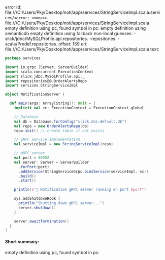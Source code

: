 error id: file:///C:/Users/Pky/Desktop/noti/app/services/StringServiceImpl.scala:services/`<error: <none>>`.
file:///C:/Users/Pky/Desktop/noti/app/services/StringServiceImpl.scala
empty definition using pc, found symbol in pc: 
empty definition using semanticdb
empty definition using fallback
non-local guesses:
	 -slick/jdbc/MySQLProfile.api.repositories.
	 -repositories.
	 -scala/Predef.repositories.
offset: 159
uri: file:///C:/Users/Pky/Desktop/noti/app/services/StringServiceImpl.scala
text:
```scala
package services

import io.grpc.{Server, ServerBuilder}
import scala.concurrent.ExecutionContext
import slick.jdbc.MySQLProfile.api._
import repositories@@.OrderAlertsRepo
import services.StringServiceImpl

object NotificationServer {

  def main(args: Array[String]): Unit = {
    implicit val ec: ExecutionContext = ExecutionContext.global

    // Database
    val db = Database.forConfig("slick.dbs.default.db")
    val repo = new OrderAlertsRepo(db)
    repo.init() // create table if not exists

    // gRPC service implementation
    val serviceImpl = new StringServiceImpl(repo)

    // gRPC server
    val port = 50052
    val server: Server = ServerBuilder
      .forPort(port)
      .addService(StringServiceGrpc.bindService(serviceImpl, ec))
      .build()
      .start()

    println(s"🚀 Notification gRPC server running on port $port")

    sys.addShutdownHook {
      println("Shutting down gRPC server...")
      server.shutdown()
    }

    server.awaitTermination()
  }
}

```


#### Short summary: 

empty definition using pc, found symbol in pc: 